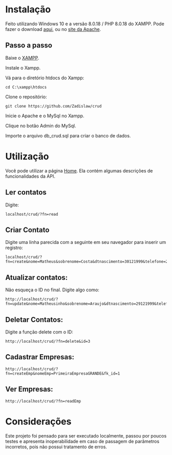 # Instalação

Feito utilizando Windows 10 e a versão 8.0.18 / PHP 8.0.18 do XAMPP. Pode fazer o download [aqui](https://www.apachefriends.org/xampp-files/8.0.18/xampp-windows-x64-8.0.18-0-VS16-installer.exe), ou no [site da Apache](https://www.apachefriends.org/xampp-files/8.0.18/xampp-windows-x64-8.0.18-0-VS16-installer.exe).

## Passo a passo

Baixe o [XAMPP](https://www.apachefriends.org/xampp-files/8.0.18/xampp-windows-x64-8.0.18-0-VS16-installer.exe).

Instale o Xampp.

Vá para o diretório htdocs do Xampp:

```
cd C:\xampp\htdocs
```

Clone o repositório:

```
git clone https://github.com/Zadislaw/crud
```

Inicie o Apache e o MySql no Xampp.

Clique no botão Admin do MySql.

Importe o arquivo db_crud.sql para criar o banco de dados.



# Utilização


Você pode utilizar a página [Home](http://localhost/crud/index.html). Ela contém algumas descrições de funcionalidades da API.

## Ler contatos

Digite:
```
localhost/crud/?fn=read
```


## Criar Contato

Digite uma linha parecida com a seguinte em seu navegador para inserir um registro:
```
localhost/crud/?fn=create&nome=Matheus&sobrenome=Costa&dtnascimento=30121999&telefone=2125554444&celular=21955554444&email=matheus@mail.com
```

## Atualizar contatos:

Não esqueça o ID no final.
Digite algo como:
```
http://localhost/crud/?fn=update&nome=Matheusinho&sobrenome=Araujo&dtnascimento=29121999&telefone=8225554444&celular=82955554444&email=matheusinho@mail.com&id=4
```

## Deletar Contatos:


Digite a função delete com o ID: 
```
http://localhost/crud/?fn=delete&id=3
```

## Cadastrar Empresas:

```
http://localhost/crud/?fn=createEmp&nomeEmp=PrimeiraEmpresaGRANDE&fk_id=1
```

## Ver Empresas:

```
http://localhost/crud/?fn=readEmp
```

# Considerações

Este projeto foi pensado para ser executado localmente, passou por poucos testes e apresenta inoperabilidade em caso de passagem de parâmetros incorretos, pois não possui tratamento de erros.
